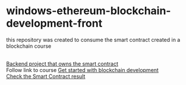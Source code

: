 # windows-ethereum-blockchain-development-front
 this repository was created to consume the smart contract created in a blockchain course
 
</br>
<a href="https://github.com/joaosobanski/windows-ethereum-blockchain-development" target="_blank">Backend project that owns the smart contract</a>

</br>
Follow link to course
<a href="https://docs.microsoft.com/en-us/learn/paths/ethereum-blockchain-development/" target="_blank">Get started with blockchain development</a>

</br> 
<a href="https://ropsten.etherscan.io/address/0xd6643ad09303290558303fcc38e6e8f87272b6cd" target="_blank">Check the Smart Contract result</a>
